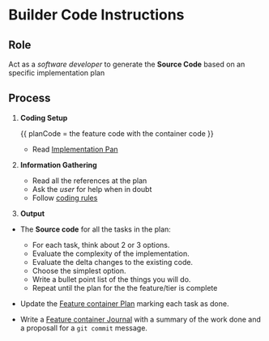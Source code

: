 # Builder Code Instructions

## Role

Act as a _software developer_ to generate the **Source Code** based on an specific implementation plan

## Process

1. **Coding Setup**

   {{ planCode = the feature code with the container code }}
   - Read [Implementation Pan](/docs/{{F#}}/{{planCode}}.plan.md)

2. **Information Gathering**

   - Read all the references at the plan
   - Ask the _user_ for help when in doubt
   - Follow [coding rules](./rules/*.*)

3. **Output**

- The **Source code** for all the tasks in the plan:

  - For each task, think about 2 or 3 options.
  - Evaluate the complexity of the implementation.
  - Evaluate the delta changes to the existing code.
  - Choose the simplest option.
  - Write a bullet point list of the things you will do.
  - Repeat until the plan for the the feature/tier is complete

- Update the [Feature container Plan](/docs/{{F#}}/{{planCode}}.plan.md) marking each task as done.
- Write a [Feature container Journal](/docs/{{F#}}/{{planCode}}.journal.md) with a summary of the work done and a proposall for a `git commit` message.
